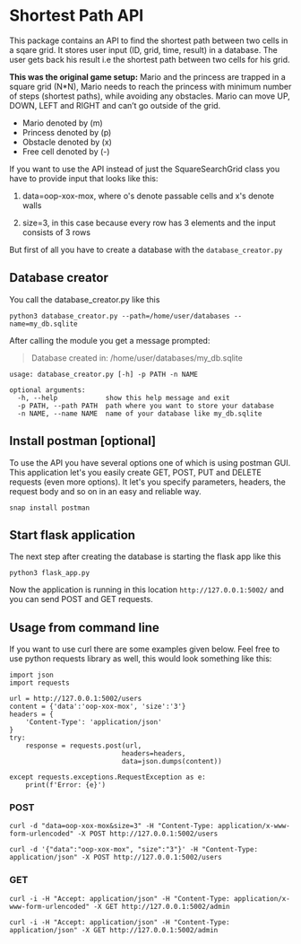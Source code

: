Shortest Path API
=================

This package contains an API to find the shortest path between two cells in a sqare grid. 
It stores user input (ID, grid, time, result) in a database. The user gets back his result
i.e the shortest path between two cells for his grid.

**This was the original game setup:**
Mario and the princess are trapped in a square grid (N*N), Mario needs to reach the princess
with minimum number of steps (shortest paths), while avoiding any obstacles. Mario can
move UP, DOWN, LEFT and RIGHT and can’t go outside of the grid.
- Mario denoted by (m)
- Princess denoted by (p)
- Obstacle denoted by (x)
- Free cell denoted by (-)

If you want to use the API instead of just the SquareSearchGrid class you have to provide 
input that looks like this: 

1. data=oop-xox-mox,  where o's denote passable cells and x's denote walls

2. size=3, in this case because every row has 3 elements and the input consists of 3 rows

But first of all you have to create a database with the `database_creator.py`


## Database creator 

You call the database_creator.py like this
```
python3 database_creator.py --path=/home/user/databases --name=my_db.sqlite 
```

After calling the module you get a message prompted:
> Database created in: /home/user/databases/my_db.sqlite


```
usage: database_creator.py [-h] -p PATH -n NAME

optional arguments:
  -h, --help            show this help message and exit
  -p PATH, --path PATH  path where you want to store your database
  -n NAME, --name NAME  name of your database like my_db.sqlite
```

## Install postman [optional]

To use the API you have several options one of which is using postman GUI. This application let's you easily create GET, POST, PUT and DELETE requests (even more options).
It let's you specify parameters, headers, the request body and so on in an easy and reliable way.

```
snap install postman
``` 

## Start flask application

The next step after creating the database is starting the flask app like this

```
python3 flask_app.py
```

Now the application is running in this location `http://127.0.0.1:5002/` and you can send POST and GET requests.

## Usage from command line

If you want to use curl there are some examples given below. Feel free to use python requests library as well, this would look something like this:
```
import json
import requests

url = http://127.0.0.1:5002/users
content = {'data':'oop-xox-mox', 'size':'3'}
headers = {
    'Content-Type': 'application/json'
}
try:
    response = requests.post(url,
                            headers=headers,
                            data=json.dumps(content))

except requests.exceptions.RequestException as e:
    print(f'Error: {e}')

```

### POST

```
curl -d "data=oop-xox-mox&size=3" -H "Content-Type: application/x-www-form-urlencoded" -X POST http://127.0.0.1:5002/users

curl -d '{"data":"oop-xox-mox", "size":"3"}' -H "Content-Type: application/json" -X POST http://127.0.0.1:5002/users
```

### GET

```
curl -i -H "Accept: application/json" -H "Content-Type: application/x-www-form-urlencoded" -X GET http://127.0.0.1:5002/admin

curl -i -H "Accept: application/json" -H "Content-Type: application/json" -X GET http://127.0.0.1:5002/admin

```